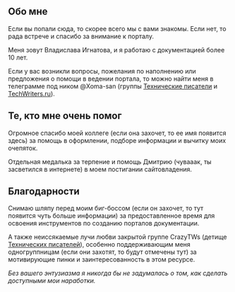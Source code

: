 ## Обо мне
Если вы попали сюда, то скорее всего мы с вами знакомы. Если нет, то рада встрече и спасибо за внимание к порталу.

Меня зовут Владислава Игнатова, и я работаю с документацией более 10 лет. 

Если у вас возникли вопросы, пожелания по наполнению или предложения о помощи в ведении портала, то можно найти меня в телеграмме под ником @Xoma-san (группы [Технические писатели](https://t.me/technicalwriters) и [TechWriters.ru](https://t.me/twriters)).

## Те, кто мне очень помог
Огромное спасибо моей коллеге (если она захочет, то ее имя появится здесь) за помощь в оформлении, подборе информации и вычитку моих очепяток.

Отдельная медалька за терпение и помощь Дмитрию (чувааак, ты засветился в интернете) в моем постигании сайтовладения.

## Благодарности
Снимаю шляпу перед моим биг-боссом (если он захочет, то тут появится чуть больше информации) за предоставленное время для освоения инструментов по созданию порталов документации.

А также неиссякаемые лучи любви закрытой группе CrazyTWs (детище [Технических писателей](https://t.me/technicalwriters)), особенно поддерживающим меня одногруппницам (если они захотят, то будут отмечены тут) за мотивирующие пинки и заинтересованность в этом ресурсе. 

*Без вашего энтузиазма я никогда бы не задумалась о том, как сделать доступными мои наработки.*